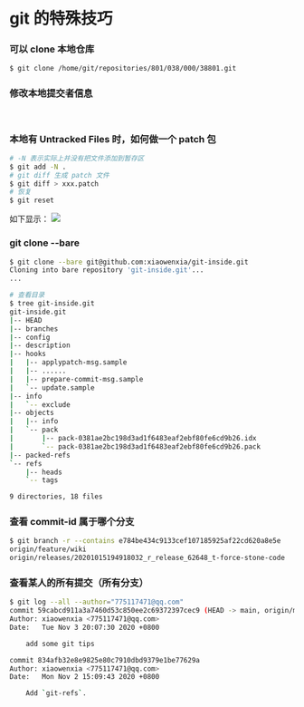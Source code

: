 # git 的特殊技巧

<a name="BVhPV"></a>
### 可以 clone 本地仓库

```bash
$ git clone /home/git/repositories/801/038/000/38801.git
```

<a name="ZrIcR"></a>
### 修改本地提交者信息

<br />

### 本地有 Untracked Files 时，如何做一个 patch 包

```bash
# -N 表示实际上并没有把文件添加到暂存区
$ git add -N .
# git diff 生成 patch 文件
$ git diff > xxx.patch
# 恢复
$ git reset
```
如下显示：
![](https://img.alicdn.com/tfs/TB1VW780hD1gK0jSZFsXXbldVXa-2484-1884.png)


### git clone --bare

```bash
$ git clone --bare git@github.com:xiaowenxia/git-inside.git
Cloning into bare repository 'git-inside.git'...
...

# 查看目录
$ tree git-inside.git 
git-inside.git
|-- HEAD
|-- branches
|-- config
|-- description
|-- hooks
|   |-- applypatch-msg.sample
|   |-- ......
|   |-- prepare-commit-msg.sample
|   `-- update.sample
|-- info
|   `-- exclude
|-- objects
|   |-- info
|   `-- pack
|       |-- pack-0381ae2bc198d3ad1f6483eaf2ebf80fe6cd9b26.idx
|       `-- pack-0381ae2bc198d3ad1f6483eaf2ebf80fe6cd9b26.pack
|-- packed-refs
`-- refs
    |-- heads
    `-- tags

9 directories, 18 files
```


### 查看 commit-id 属于哪个分支

```bash
$ git branch -r --contains e784be434c9133cef107185925af22cd620a8e5e
origin/feature/wiki
origin/releases/20201015194918032_r_release_62648_t-force-stone-code
```

### 查看某人的所有提交（所有分支）
```bash
$ git log --all --author="775117471@qq.com"
commit 59cabcd911a3a7460d53c850ee2c69372397cec9 (HEAD -> main, origin/main, origin/HEAD)
Author: xiaowenxia <775117471@qq.com>
Date:   Tue Nov 3 20:07:30 2020 +0800

    add some git tips

commit 834afb32e8e9825e80c7910dbd9379e1be77629a
Author: xiaowenxia <775117471@qq.com>
Date:   Mon Nov 2 15:09:43 2020 +0800

    Add `git-refs`.
```